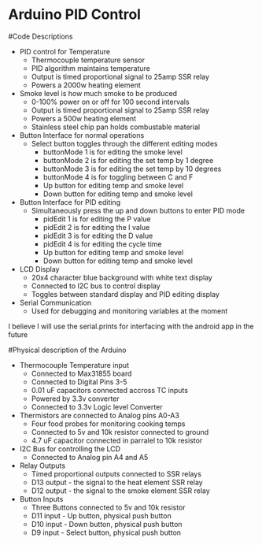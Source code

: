 # Arduino PID Control

#Code Descriptions
- PID control for Temperature
  - Thermocouple temperature sensor
  - PID algorithm maintains temperature
  - Output is timed proportional signal to 25amp SSR relay
  - Powers a 2000w heating element
- Smoke level is how much smoke to be produced
  - 0-100% power on or off for 100 second intervals
  - Output is timed proportional signal to 25amp SSR relay
  - Powers a 500w heating element
  - Stainless steel chip pan holds combustable material
- Button Interface for normal operations
  - Select button toggles through the different editing modes
    - buttonMode 1 is for editing the smoke level
    - buttonMode 2 is for editing the set temp by 1 degree
    - buttonMode 3 is for editing the set temp by 10 degrees
    - buttonMode 4 is for toggling between C and F
    - Up button for editing temp and smoke level
    - Down button for editing temp and smoke level
- Button Interface for PID editing
  - Simultaneously press the up and down buttons to enter PID mode
    - pidEdit 1 is for editing the P value
    - pidEdit 2 is for editing the I value
    - pidEdit 3 is for editing the D value
    - pidEdit 4 is for editing the cycle time
    - Up button for editing temp and smoke level
    - Down button for editing temp and smoke level
- LCD Display
  - 20x4 character blue background with white text display
  - Connected to I2C bus to control display
  - Toggles between standard display and PID editing display
- Serial Communication
  - Used for debugging and monitoring variables at the moment

I believe I will use the serial.prints for interfacing with the android app in the future


#Physical description of the Arduino
- Thermocouple Temperature input
  - Connected to Max31855 board
  - Connected to Digital Pins 3-5
  - 0.01 uF capacitors connected accross TC inputs
  - Powered by 3.3v converter
  - Connected to 3.3v Logic level Converter
- Thermistors are connected to Analog pins A0-A3
  - Four food probes for monitoring cooking temps
  - Connected to 5v and 10k resistor connected to ground
  - 4.7 uF capacitor connected in parralel to 10k resistor
- I2C Bus for controlling the LCD
  - Connected to Analog pin A4 and A5
- Relay Outputs
  - Timed proportional outputs connected to SSR relays
  - D13 output - the signal to the heat element SSR relay
  - D12 output - the signal to the smoke element SSR relay
- Button Inputs
  - Three Buttons connected to 5v and 10k resistor
  - D11 input - Up button, physical push button
  - D10 input - Down button, physical push button
  - D9 input - Select button, physical push button


